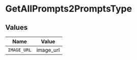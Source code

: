 # GetAllPrompts2PromptsType


## Values

| Name        | Value       |
| ----------- | ----------- |
| `IMAGE_URL` | image_url   |